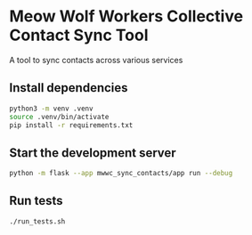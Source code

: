 # Meow Wolf Workers Collective Contact Sync Tool
A tool to sync contacts across various services

## Install dependencies
```bash
python3 -m venv .venv
source .venv/bin/activate
pip install -r requirements.txt
```

## Start the development server
```bash
python -m flask --app mwwc_sync_contacts/app run --debug
```

## Run tests
```bash
./run_tests.sh
```
